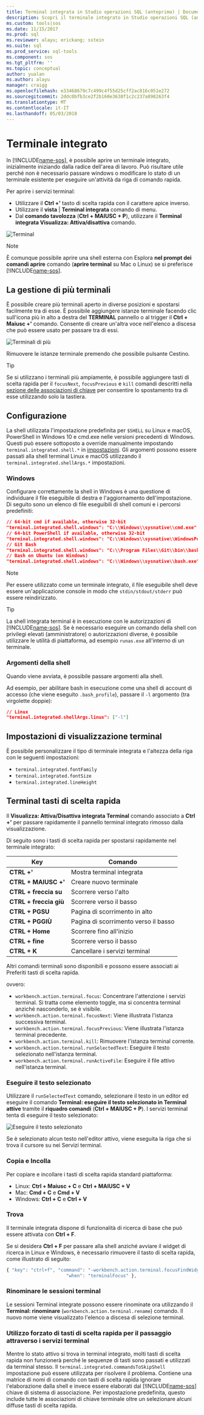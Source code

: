 ```yaml
---
title: Terminal integrata in Studio operazioni SQL (anteprima) | Documenti Microsoft
description: Scopri il terminale integrato in Studio operazioni SQL (anteprima).
ms.custom: tools|sos
ms.date: 11/15/2017
ms.prod: sql
ms.reviewer: alayu; erickang; sstein
ms.suite: sql
ms.prod_service: sql-tools
ms.component: sos
ms.tgt_pltfrm: ''
ms.topic: conceptual
author: yualan
ms.author: alayu
manager: craigg
ms.openlocfilehash: e33468679c7c499c4f55d25cff2ac816c051e272
ms.sourcegitcommit: 2ddc0bfb3ce2f2b160e3638f1c2c237a898263f4
ms.translationtype: MT
ms.contentlocale: it-IT
ms.lasthandoff: 05/03/2018
---
```

# <a name="integrated-terminal"></a>Terminale integrato

In [!INCLUDE[name-sos](../includes/name-sos-short.md)], è possibile aprire un terminale integrato, inizialmente iniziando dalla radice dell'area di lavoro. Può risultare utile perché non è necessario passare windows o modificare lo stato di un terminale esistente per eseguire un'attività da riga di comando rapida.

Per aprire i servizi terminal:

* Utilizzare il **Ctrl +'** tasto di scelta rapida con il carattere apice inverso.
* Utilizzare il **vista** | **Terminal integrata** comando di menu.
* Dal **comando tavolozza** (**Ctrl + MAIUSC + P**), utilizzare il **Terminal integrata Visualizza: Attiva/disattiva** comando.

![Terminal](media/integrated-terminal/terminal-screen.png)

> [!NOTE]
> È comunque possibile aprire una shell esterna con Esplora **nel prompt dei comandi aprire** comando (**aprire terminal** su Mac o Linux) se si preferisce [!INCLUDE[name-sos](../includes/name-sos-short.md)].

## <a name="managing-multiple-terminals"></a>La gestione di più terminali

È possibile creare più terminali aperto in diverse posizioni e spostarsi facilmente tra di esse. È possibile aggiungere istanze terminale facendo clic sull'icona più in alto a destra del **TERMINAL** pannello o al trigger il **Ctrl + Maiusc +'** comando. Consente di creare un'altra voce nell'elenco a discesa che può essere usato per passare tra di essi.

![Terminali di più](media/integrated-terminal/terminal-multiple-instances.png)

Rimuovere le istanze terminale premendo che possibile pulsante Cestino.

> [!TIP]
> Se si utilizzano i terminali più ampiamente, è possibile aggiungere tasti di scelta rapida per il `focusNext`, `focusPrevious` e `kill` comandi descritti nella [sezione delle associazioni di chiave](#key-bindings) per consentire lo spostamento tra di esse utilizzando solo la tastiera.

## <a name="configuration"></a>Configurazione

La shell utilizzata l'impostazione predefinita per `$SHELL` su Linux e macOS, PowerShell in Windows 10 e cmd.exe nelle versioni precedenti di Windows. Questi può essere sottoposto a override manualmente impostando `terminal.integrated.shell.*` in [impostazioni](settings.md). Gli argomenti possono essere passati alla shell terminal Linux e macOS utilizzando il `terminal.integrated.shellArgs.*` impostazioni.

### <a name="windows"></a>Windows

Configurare correttamente la shell in Windows è una questione di individuare il file eseguibile di destra e l'aggiornamento dell'impostazione. Di seguito sono un elenco di file eseguibili di shell comuni e i percorsi predefiniti:

```json
// 64-bit cmd if available, otherwise 32-bit
"terminal.integrated.shell.windows": "C:\\Windows\\sysnative\\cmd.exe"
// 64-bit PowerShell if available, otherwise 32-bit
"terminal.integrated.shell.windows": "C:\\Windows\\sysnative\\WindowsPowerShell\\v1.0\\powershell.exe"
// Git Bash
"terminal.integrated.shell.windows": "C:\\Program Files\\Git\\bin\\bash.exe"
// Bash on Ubuntu (on Windows)
"terminal.integrated.shell.windows": "C:\\Windows\\sysnative\\bash.exe"
```

> [!NOTE]
> Per essere utilizzato come un terminale integrato, il file eseguibile shell deve essere un'applicazione console in modo che `stdin/stdout/stderr` può essere reindirizzato.

> [!TIP]
> La shell integrata terminal è in esecuzione con le autorizzazioni di [!INCLUDE[name-sos](../includes/name-sos-short.md)]. Se è necessario eseguire un comando della shell con privilegi elevati (amministratore) o autorizzazioni diverse, è possibile utilizzare le utilità di piattaforma, ad esempio `runas.exe` all'interno di un terminale.

### <a name="shell-arguments"></a>Argomenti della shell

Quando viene avviata, è possibile passare argomenti alla shell.

Ad esempio, per abilitare bash in esecuzione come una shell di account di accesso (che viene eseguito `.bash_profile`), passare il `-l` argomento (tra virgolette doppie):

```json
// Linux
"terminal.integrated.shellArgs.linux": ["-l"]
```

## <a name="terminal-display-settings"></a>Impostazioni di visualizzazione terminal

È possibile personalizzare il tipo di terminale integrata e l'altezza della riga con le seguenti impostazioni:

* `terminal.integrated.fontFamily`
* `terminal.integrated.fontSize`
* `terminal.integrated.lineHeight`

## <a id="key-bindings"></a>Terminal tasti di scelta rapida

Il **Visualizza: Attiva/Disattiva integrata Terminal** comando associato a **Ctrl +'** per passare rapidamente il pannello terminal integrato rimosso dalla visualizzazione.

Di seguito sono i tasti di scelta rapida per spostarsi rapidamente nel terminale integrato:

Key|Comando
---|---
**CTRL +'**|Mostra terminal integrata
**CTRL + MAIUSC +'**|Creare nuovo terminale
**CTRL + freccia su**|Scorrere verso l'alto
**CTRL + freccia giù**|Scorrere verso il basso
**CTRL + PGSU**|Pagina di scorrimento in alto
**CTRL + PGGIÙ**|Pagina di scorrimento verso il basso
**CTRL + Home**|Scorrere fino all'inizio
**CTRL + fine**|Scorrere verso il basso
**CTRL + K**|Cancellare i servizi terminal

Altri comandi terminali sono disponibili e possono essere associati ai Preferiti tasti di scelta rapida.

ovvero:

* `workbench.action.terminal.focus`: Concentrare l'attenzione i servizi terminal. Si tratta come elemento toggle, ma si concentra terminal anziché nasconderlo, se è visibile.
* `workbench.action.terminal.focusNext`: Viene illustrata l'istanza successiva terminal.
* `workbench.action.terminal.focusPrevious`: Viene illustrata l'istanza terminal precedente.
* `workbench.action.terminal.kill`: Rimuovere l'istanza terminal corrente.
* `workbench.action.terminal.runSelectedText`: Eseguire il testo selezionato nell'istanza terminal.
* `workbench.action.terminal.runActiveFile`: Eseguire il file attivo nell'istanza terminal.

### <a name="run-selected-text"></a>Eseguire il testo selezionato

Utilizzare il `runSelectedText` comando, selezionare il testo in un editor ed eseguire il comando **Terminal: eseguire il testo selezionato in Terminal attive** tramite il **riquadro comandi** (**Ctrl + MAIUSC + P**). I servizi terminal tenta di eseguire il testo selezionato:

![Eseguire il testo selezionato](media/integrated-terminal/terminal_run_selected.png)

Se è selezionato alcun testo nell'editor attivo, viene eseguita la riga che si trova il cursore su nei Servizi terminal.

### <a name="copy--paste"></a>Copia e Incolla

Per copiare e incollare i tasti di scelta rapida standard piattaforma:

* Linux: **Ctrl + Maiusc + C** e **Ctrl + MAIUSC + V**
* Mac: **Cmd + C** e **Cmd + V**
* Windows: **Ctrl + C** e **Ctrl + V**

### <a name="find"></a>Trova

Il terminale integrata dispone di funzionalità di ricerca di base che può essere attivata con **Ctrl + F**.

Se si desidera **Ctrl + F** per passare alla shell anziché avviare il widget di ricerca in Linux e Windows, è necessario rimuovere il tasto di scelta rapida, come illustrato di seguito:

```js
{ "key": "ctrl+f", "command": "-workbench.action.terminal.focusFindWidget",
                      "when": "terminalFocus" },
```

### <a name="rename-terminal-sessions"></a>Rinominare le sessioni terminal

Le sessioni Terminal integrate possono essere rinominate ora utilizzando il **Terminal: rinominare** (`workbench.action.terminal.rename`) comando. Il nuovo nome viene visualizzato l'elenco a discesa di selezione terminal.

### <a name="forcing-key-bindings-to-pass-through-the-terminal"></a>Utilizzo forzato di tasti di scelta rapida per il passaggio attraverso i servizi terminal

Mentre lo stato attivo si trova in terminal integrato, molti tasti di scelta rapida non funzionerà perché le sequenze di tasti sono passati e utilizzati da terminal stesso. Il `terminal.integrated.commandsToSkipShell` impostazione può essere utilizzata per risolvere il problema. Contiene una matrice di nomi di comando con tasti di scelta rapida ignorare l'elaborazione dalla shell e invece essere elaborati dal [!INCLUDE[name-sos](../includes/name-sos-short.md)] chiave di sistema di associazione. Per impostazione predefinita, questo include tutte le associazioni di chiave terminale oltre un selezionare alcuni diffuse tasti di scelta rapida.

